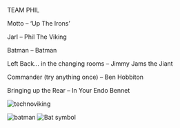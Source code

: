 TEAM PHIL

Motto – ‘Up The Irons’

Jarl – Phil The Viking

Batman – Batman

Left Back… in the changing rooms – Jimmy Jams the Jiant

Commander (try anything once) – Ben Hobbiton

Bringing up the Rear – In Your Endo Bennet

![technoviking](https://media.giphy.com/media/k5gGBCHIsctgc/giphy.gif)

![batman](https://media.giphy.com/media/kg4e4Wksv20eY/giphy.gif)
![Bat symbol](http://www.simongeake.co.uk/Bat-symbol.gif)
